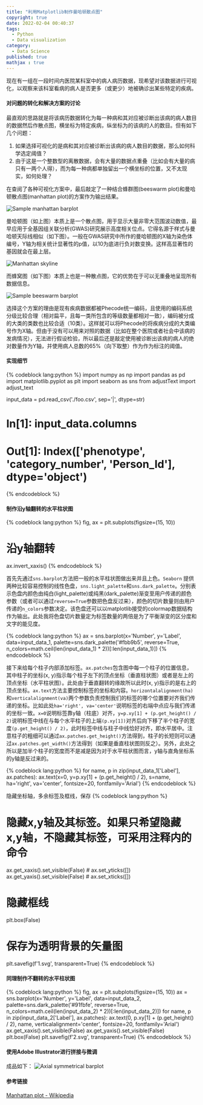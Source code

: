 ```yaml
---
title: "利用Matplotlib制作曼哈顿散点图"
copyright: true
date: 2022-02-04 00:40:37
tags: 
  - Python
  - Data visualization
category:
  - Data Science
published: true
mathjax : true
---
```


现在有一组在一段时间内医院某科室中的病人病历数据，现希望对该数据进行可视化，以观察来该科室看病的病人是否更多（或更少）地被确诊出某些特定的疾病。

<!-- more -->

#### 对问题的转化和解决方案的讨论

最直观的思路就是将该病历数据转化为每一种病和其对应被诊断出该病的病人数目的数据然后作散点图，横坐标为特定疾病，纵坐标为的该病的人的数目。但有如下几个问题：
1. 如果选择可视化的是病和其对应被诊断出该病的病人数目的数据，那么如何科学选定阈值？
2. 由于这是一个整数型的离散数据，会有大量的数据点重叠（比如会有大量的病只有一两个人得），而为每一种病都单独留出一个横坐标的位置，又不太现实，如何处理？

在查阅了各种可视化方案中，最后敲定了一种结合蜂群图(beeswarm plot)和曼哈顿散点图(manhattan plot)的方案作为输出结果。

![Sample manhattan barplot](/images/python-manhattan.webp)

曼哈顿图（如上图）本质上是一个散点图，用于显示大量非零大范围波动数值，最早应用于全基因组关联分析(GWAS)研究展示高度相关位点。它得名源于样式与曼哈顿天际线相似（如下图）。一般在GWAS研究中所作的曼哈顿图的X轴为染色体编号，Y轴为相关统计显著性的p值，以10为底进行负对数变换。这样高显著性的基因就会在最上层。

![Manhattan skyline](/images/manhattan-skyline.png)

而蜂窝图（如下图）本质上也是一种散点图，它的优势在于可以无重叠地呈现所有数据信息。

![Sample beeswarm barplot](/images/ggbeeswarm-color.png)

选择这个方案的理由是现有疾病数据都被Phecode统一编码，且使用的编码系统分级比较合理（相对扁平，且每一类所包含的等级数量都相对一致），编码被分成的大类的类数也比较合适（10类）。这样就可以将Phecode的将疾病分成的大类编号作为X轴。但由于没有可以用来对照的数据（比如在整个医院或者社会中该病的发病情况），无法进行假设检验，所以最后还是敲定使用被诊断出该病的病人的绝对数量作为Y轴，并使用病人总数的65%（向下取整）作为作为标注的阈值。

#### 实现细节
{% codeblock lang:python %}
import numpy as np
import pandas as pd
import matplotlib.pyplot as plt
import seaborn as sns
from adjustText import adjust_text

input_data = pd.read_csv('./foo.csv', sep='|', dtype=str)

# In[1]: input_data.columns
# Out[1]: Index(['phenotype', 'category_number', 'Person_Id'], dtype='object')
{% endcodeblock %}



#### 制作沿y轴翻转的水平柱状图
{% codeblock lang:python %}
fig, ax = plt.subplots(figsize=(15, 10))
# 沿y轴翻转
ax.invert_xaxis()
{% endcodeblock %}

首先先通过`sns.barplot`方法把一般的水平柱状图做出来并且上色。`Seaborn` 提供两种比较容易控制的线性色盘，`sns.light_palette`和`sns.dark_palette`。分别表示色盘内颜色由纯白(light_palette)或纯黑(dark_palette)渐变至用户传递的颜色参数（或者可以通过`reverse=True`参数把色盘反过来），颜色的切片数量则由用户传递的`n_colors`参数决定。该色盘还可以以matplotlib接受的colormap数据结构作为输出。此处我将色盘切片数量定为标签数量的两倍是为了平衡渐变的区分度和文字的能见度。

{% codeblock lang:python %}
ax = sns.barplot(x='Number', y='Label', data=input_data_1,
                    palette=sns.dark_palette('#fbb9b5', reverse=True, n_colors=math.ceil(len(input_data_1) * 2))[:len(input_data_1)])
{% endcodeblock %}

接下来给每个柱子内部添加标签。`ax.patches`包含图中每一个柱子的位置信息， 其中柱子的坐标(x, y)指示每个柱子左下的顶点坐标（垂直柱状图）或者是左上的顶点坐标（水平柱状图）。此处由于垂直翻转的缘故所以此时(x, y)指示的是右上的顶点坐标。`ax.text`方法主要控制标签的坐标和内容。`horizontalalignment(ha)`和`verticalalignment(va)`两个参数负责控制我们的标签的哪个位置要对齐我们传递的坐标。比如此处`ha='right', va='center'`说明标签的右端中点应与我们传递的坐标一致。`x=0`说明标签靠y轴（柱底）对齐，`y=p.xy[1] + (p.get_height() / 2)`说明标签中线在与每个水平柱子的上端`(p.xy[1])`对齐后向下移了半个柱子的宽度`(p.get_height() / 2)`，此时标签中线与柱子中线恰好对齐，即水平居中。注意柱子的粗细可以通过`ax.patches.get_height()`方法得到，柱子的长短则可以通过`ax.patches.get_width()`方法得到（如果是垂直柱状图则反之）。另外，此处之所以是加半个柱子的宽度而不是减是因为对于水平柱状图而言，y轴与直角坐标系的y轴是反过来的。

{% codeblock lang:python %}
for name, p in zip(input_data_1['Label'], ax.patches):
    ax.text(x=0, y=p.xy[1] + (p.get_height() / 2), s=name,
            ha='right', va='center',
            fontsize=20, fontfamily='Arial')
{% endcodeblock %}

隐藏坐标轴，多余标签及框线，保存
{% codeblock lang:python %}
# 隐藏x,y轴及其标签。如果只希望隐藏x,y轴，不隐藏其标签，可采用注释内的命令
ax.get_xaxis().set_visible(False) # ax.set_yticks([])
ax.get_yaxis().set_visible(False) # ax.set_xticks([])
# 隐藏框线
plt.box(False)
# 保存为透明背景的矢量图
plt.savefig(f'1.svg', transparent=True)
{% endcodeblock %}

#### 同理制作不翻转的水平柱状图
{% codeblock lang:python %}
fig, ax = plt.subplots(figsize=(15, 10))
ax = sns.barplot(x='Number', y='Label', data=input_data_2,
                    palette=sns.dark_palette('#91fbfe', reverse=True, n_colors=math.ceil(len(input_data_2) * 2))[:len(input_data_2)])
for name, p in zip(input_data_2['Label'], ax.patches):
    ax.text(0, p.xy[1] + (p.get_height() / 2), name, verticalalignment='center', fontsize=20, fontfamily='Arial')
ax.get_xaxis().set_visible(False)
ax.get_yaxis().set_visible(False)
plt.box(False)
plt.savefig(f'2.svg', transparent=True)
{% endcodeblock %}

#### 使用Adobe Illustrator进行拼接与微调
成品如下：
![Axial symmetrical barplot](/images/barplot.png)

#### 参考链接
[Manhattan plot - Wikipedia](https://en.wikipedia.org/wiki/Manhattan_plot)